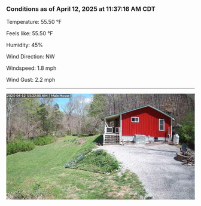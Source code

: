 ### Conditions as of April 12, 2025 at 11:37:16 AM CDT 

Temperature: 55.50 &deg;F

Feels like: 55.50 &deg;F

Humidity: 45%

Wind Direction: NW

Windspeed: 1.8 mph

Wind Gust: 2.2 mph

---

<img src="./images/latest.jpeg"/>

